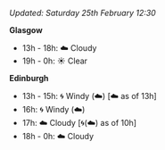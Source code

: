 *Updated: Saturday 25th February 12:30*

**Glasgow**

* 13h - 18h: :cloud: Cloudy
* 19h - 0h: :sunny: Clear

**Edinburgh**

* 13h - 15h: :cyclone: Windy (:cloud:) [:cloud: as of 13h]
* 16h: :cyclone: Windy (:cloud:)
* 17h: :cloud: Cloudy [:cyclone:(:cloud:) as of 10h]
* 18h - 0h: :cloud: Cloudy
